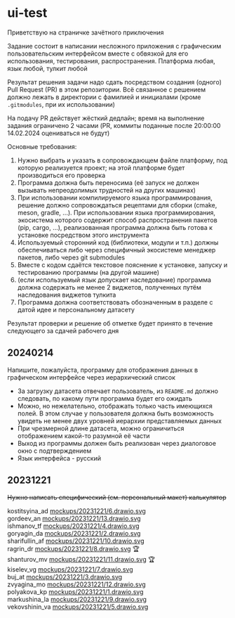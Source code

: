 # ui-test
Приветствую на страничке зачётного приключения

Задание состоит в написании несложного приложения с графическим пользовательским интерфейсом вместе с обвязкой для его использования, тестирования, распространения. Платформа любая, язык любой, тулкит любой

Результат решения задачи надо сдать посредством создания (одного) Pull Request (PR) в этом репозитории. Всё связанное с решением должно лежать в директории с фамилией и инициалами (кроме `.gitmodules`, при их использовании)

На подачу PR действует жёсткий дедлайн; время на выполнение задания ограничено 2 часами (PR, коммиты поданные после 20:00:00 14.02.2024 оцениваться не будут)

Основные требования:
1. Нужно выбрать и указать в сопровождающем файле платформу, под которую реализуется проект; на этой платформе будет производиться его проверка
1. Программа должна быть переносима (её запуск не должен вызывать непреодолимых трудностей на других машинах)
1. При использовании компилируемого языка программирования, решение должно сопровождаться рецептами для сборки (cmake, meson, gradle, ...). При использовании языка программирования, экосистема которого содержит способ распространения пакетов (pip, cargo, ...), реализованная программа должна быть готова к установке посредством этого инструмента
1. Используемый сторонний код (библиотеки, модули и т.п.) должны обеспечиваться либо через специфичный экосистеме менеджер пакетов, либо через git submodules
1. Вместе с кодом сдаётся текстовое пояснение к установке, запуску и тестированию программы (на другой машине)
1. (если используемый язык допускает наследование) программа должна содержать не менее 2 виджетов, полученных путём наследования виджетов тулкита
1. Программа должна соответствовать обозначенным в разделе с датой идее и персональному датасету 

Результат проверки и решение об отметке будет принято в течение следующего за сдачей рабочего дня

## 20240214
Напишите, пожалуйста, программу для отображения данных в графическом интерфейсе через иерархический список
+ За загрузку датасета отвечает пользователь, из `README.md` должно следовать, по какому пути программа будет его ожидать
+ Можно, но нежелательно, отображать только часть имеющихся полей. В этом случае у пользователя должна быть возможность увидеть не менее двух уровней иерархии представляемых данных
+ При чрезмерной длине датасета, можно ограничиться отображением какой-то разумной её части
+ Выход из программы должен быть реализован через диалоговое окно с подтверждением
+ Язык интерфейса - русский


## 20231221
~~Нужно написать специфический (см. персональный макет) калькулятор~~

kostitsyina_ad [mockups/20231221/6.drawio.svg](https://github.com/alexanderustinov/ui-test/tree/main/mockups/20231221/6.drawio.svg)  
gordeev_an [mockups/20231221/13.drawio.svg](https://github.com/alexanderustinov/ui-test/tree/main/mockups/20231221/13.drawio.svg)  
ishmanov_tf [mockups/20231221/4.drawio.svg](https://github.com/alexanderustinov/ui-test/tree/main/mockups/20231221/4.drawio.svg)  
goryagin_da [mockups/20231221/2.drawio.svg](https://github.com/alexanderustinov/ui-test/tree/main/mockups/20231221/2.drawio.svg)  
sharifullin_af [mockups/20231221/10.drawio.svg](https://github.com/alexanderustinov/ui-test/tree/main/mockups/20231221/10.drawio.svg)  
ragrin_dr [mockups/20231221/8.drawio.svg](https://github.com/alexanderustinov/ui-test/tree/main/mockups/20231221/8.drawio.svg) 🏆  
shanturov_mv [mockups/20231221/11.drawio.svg](https://github.com/alexanderustinov/ui-test/tree/main/mockups/20231221/11.drawio.svg) 🏆  
kiselev_vg [mockups/20231221/7.drawio.svg](https://github.com/alexanderustinov/ui-test/tree/main/mockups/20231221/7.drawio.svg)  
buj_at [mockups/20231221/3.drawio.svg](https://github.com/alexanderustinov/ui-test/tree/main/mockups/20231221/3.drawio.svg)  
zvyagina_mo [mockups/20231221/12.drawio.svg](https://github.com/alexanderustinov/ui-test/tree/main/mockups/20231221/12.drawio.svg)  
polyakova_kp [mockups/20231221/1.drawio.svg](https://github.com/alexanderustinov/ui-test/tree/main/mockups/20231221/1.drawio.svg)  
markushina_la [mockups/20231221/9.drawio.svg](https://github.com/alexanderustinov/ui-test/tree/main/mockups/20231221/9.drawio.svg)  
vekovshinin_va [mockups/20231221/5.drawio.svg](https://github.com/alexanderustinov/ui-test/tree/main/mockups/20231221/5.drawio.svg)  
